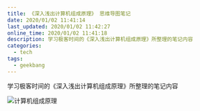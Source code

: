 ```yaml
---
title: 《深入浅出计算机组成原理》 思维导图笔记
date: 2020/01/02 11:41:14
last_updated: 2020/01/02 11:42:27
online_time: 2020/01/02 11:41:18
description: 学习极客时间的《深入浅出计算机组成原理》所整理的笔记内容
categories:
  - tech
tags:
  - geekbang
---
```


学习极客时间的《深入浅出计算机组成原理》所整理的笔记内容

![计算机组成原理](https://img.yangrunwei.com/article-img/20200102/11fb7189-8815-447b-8063-b129e3eb5943--深入浅出计算机组成原理.png "计算机组成原理")
